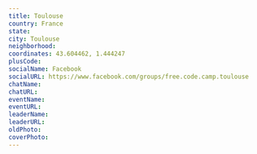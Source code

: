 ```yaml
---
title: Toulouse
country: France
state: 
city: Toulouse
neighborhood: 
coordinates: 43.604462, 1.444247
plusCode:
socialName: Facebook
socialURL: https://www.facebook.com/groups/free.code.camp.toulouse
chatName:
chatURL:
eventName:
eventURL:
leaderName:
leaderURL:
oldPhoto: 
coverPhoto:
---
```

